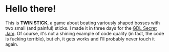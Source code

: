 # Hello there!

This is **TWIN STICK**, a game about beating variously shaped bosses with two small (and painful) sticks. I made it in three days for the [GDL Secret Jam](http://gamedevleague.com/topic/123/intro-to-the-secret-game-jam). Of course, it's not a shining example of code quality (in fact, the code is fucking terrible), but eh, it gets works and I'll probably never touch it again.
